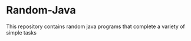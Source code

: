 # Random-Java

This repository contains random java programs that complete a variety of simple tasks
